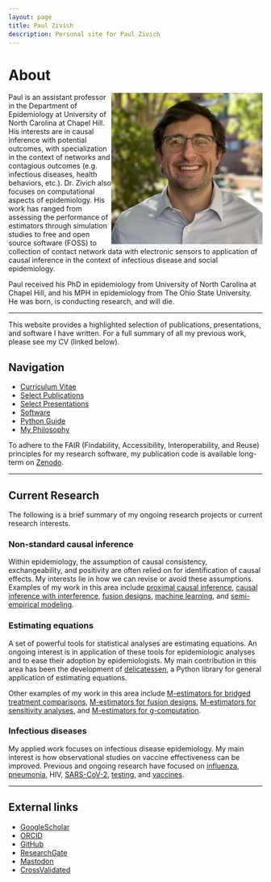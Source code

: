 ```yaml
---
layout: page
title: Paul Zivich
description: Personal site for Paul Zivich
---
```


# About

<img align="right" src="assets/images/pzivich_headshot_2023.jpg" alt="Me" width="300">

Paul is an assistant professor in the Department of Epidemiology at University of North Carolina at Chapel Hill. 
His interests are in causal inference with potential outcomes, with specialization in the context of networks and 
contagious outcomes (e.g. infectious diseases, health behaviors, etc.). Dr. Zivich also focuses on computational 
aspects of epidemiology. His work has ranged from assessing the performance of estimators through simulation studies to 
free and open source software (FOSS) to collection of contact network data with electronic sensors to application of 
causal inference in the context of infectious disease and social epidemiology.

Paul received his PhD in epidemiology from University of North Carolina at Chapel Hill, and his MPH in 
epidemiology from The Ohio State University. He was born, is conducting research, and will die.

------------------

This website provides a highlighted selection of publications, presentations, and software I have written. For a full 
summary of all my previous work, please see my CV (linked below).

## Navigation

- [Curriculum Vitae](https://pzivich.github.io/assets/cv/pzivich_CV.pdf)
- [Select Publications](pages/publications.html)
- [Select Presentations](pages/presentations.html)
- [Software](pages/software.html)
- [Python Guide](pages/python_intro.html)
- [My Philosophy](pages/philosophy.html)

To adhere to the FAIR (Findability, Accessibility, Interoperability, and Reuse) principles for my research software, my
publication code is available long-term on [Zenodo](https://zenodo.org/record/8100058).

------------------

## Current Research

The following is a brief summary of my ongoing research projects or current research interests.

### Non-standard causal inference

Within epidemiology, the assumption of causal consistency, exchangeability, and positivity are often relied on for 
identification of causal effects. My interests lie in how we can revise or avoid these assumptions. Examples of my work
in this area include 
[proximal causal inference](https://academic.oup.com/aje/advance-article/doi/10.1093/aje/kwad077/7098281), 
[causal inference with interference](https://onlinelibrary.wiley.com/doi/abs/10.1002/sim.9525), 
[fusion designs](https://arxiv.org/abs/2206.04445), 
[machine learning](https://www.ncbi.nlm.nih.gov/pmc/articles/PMC8012235/), 
and
[semi-empirical modeling](https://arxiv.org/abs/2303.01572). 

### Estimating equations

A set of powerful tools for statistical analyses are estimating equations. An ongoing interest is in application of 
these tools for epidemiologic analyses and to ease their adoption by epidemiologists. My main contribution in this 
area has been the development of [delicatessen](https://deli.readthedocs.io/en/latest/), a Python library for general 
application of estimating equations.

Other examples of my work in this area include
[M-estimators for bridged treatment comparisons](https://arxiv.org/abs/2305.00845),
[M-estimators for fusion designs](https://academic.oup.com/aje/article/192/3/467/6564140),
[M-estimators for sensitivity analyses](https://journals.lww.com/epidem/Abstract/9900/Sensitivity_Analyses_for_Means_or_Proportions_with.139.aspx),
and
[M-estimators for g-computation](https://arxiv.org/abs/2306.10976).

### Infectious diseases

My applied work focuses on infectious disease epidemiology. My main interest is how observational studies on vaccine 
effectiveness can be improved. Previous and ongoing research have focused on 
[influenza](https://cdr.lib.unc.edu/concern/dissertations/9p290j79m),
[pneumonia](https://link.springer.com/article/10.1186/s41479-018-0055-4),
HIV, 
[SARS-CoV-2](https://www.researchprotocols.org/2021/4/e25410), 
[testing](https://academic.oup.com/aje/article/192/2/246/6759402),
and 
[vaccines](https://link.springer.com/article/10.1007/s10995-016-2201-z). 


------------------

## External links

- [GoogleScholar](https://scholar.google.com/citations?user=hbU-gZ0AAAAJ&hl=en)
- [ORCID](https://orcid.org/0000-0002-9932-1095)
- [GitHub](https://github.com/pzivich)
- [ResearchGate](https://www.researchgate.net/profile/Paul-Zivich)
- [Mastodon](https://fediscience.org/@PausalZ)
- [CrossValidated](https://stats.stackexchange.com/users/247479/pzivich)
